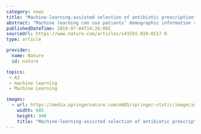```yaml
---
category: news
title: "Machine-learning-assisted selection of antibiotic prescription"
abstract: "Machine learning can use patients’ demographic information and previous clinical history to help physicians select the antibiotics most likely to successfully treat urinary tract infections, despite growing levels of resistance."
publishedDateTime: 2019-07-04T14:26:00Z
sourceUrl: https://www.nature.com/articles/s41591-019-0517-0
type: article

provider:
  name: Nature
  id: nature

topics:
 - AI
 - machine learning
 - Machine Learning

images:
  - url: https://media.springernature.com/m685/springer-static/image/art%3A10.1038%2Fs41591-019-0517-0/MediaObjects/41591_2019_517_Fig1_HTML.png
    width: 685
    height: 340
    title: "Machine-learning-assisted selection of antibiotic prescription"
---
```

